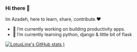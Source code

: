 ### Hi there 👋
Im Azadeh, here to learn, share, contribute.♥


- 🔭 I’m currently working on building productivity apps. 
- 🌱 I’m currently learning python, django & little bit of flask


[![LotusLine's GitHub stats](https://github-readme-stats.vercel.app/api?username=LotusLine&show_icons=true&theme=jolly)
)](https://github.com/LotusLine/github-readme-stats)
